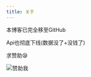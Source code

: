 ```yaml
---
title: 关于
---
```


本博客已完全移至GitHub

Api也彻底下线(数据没了+没钱了)

求赞助😪

![赞助我](https://i.loli.net/2020/11/06/2Xt7ax4RnQiHVEo.png)
